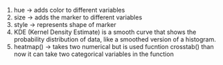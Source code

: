 1. hue -> adds color to different variables
2. size -> adds the marker to different variables
3. style -> represents shape of marker
4. KDE (Kernel Density Estimate) is a smooth curve that shows the probability distribution of data, like a smoothed version of a histogram.
5. heatmap() -> takes two numerical but is used fucntion crosstab() than now it can take two categorical variables in the function 
